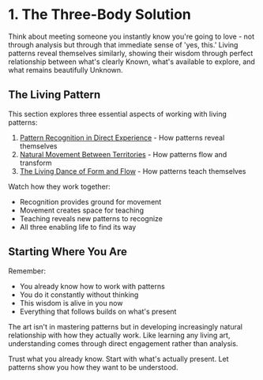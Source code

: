 # 1. The Three-Body Solution

Think about meeting someone you instantly know you're going to love - not through analysis but through that immediate sense of 'yes, this.' Living patterns reveal themselves similarly, showing their wisdom through perfect relationship between what's clearly Known, what's available to explore, and what remains beautifully Unknown.

## The Living Pattern

This section explores three essential aspects of working with living patterns:

1. [Pattern Recognition in Direct Experience](1/) - How patterns reveal themselves
2. [Natural Movement Between Territories](2/) - How patterns flow and transform
3. [The Living Dance of Form and Flow](3/) - How patterns teach themselves

Watch how they work together:

* Recognition provides ground for movement
* Movement creates space for teaching
* Teaching reveals new patterns to recognize
* All three enabling life to find its way

## Starting Where You Are

Remember:

* You already know how to work with patterns
* You do it constantly without thinking
* This wisdom is alive in you now
* Everything that follows builds on what's present

The art isn't in mastering patterns but in developing increasingly natural relationship with how they actually work. Like learning any living art, understanding comes through direct engagement rather than analysis.

Trust what you already know. Start with what's actually present. Let patterns show you how they want to be understood.
